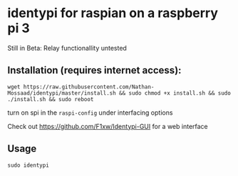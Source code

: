 # identypi for raspian on a raspberry pi 3

Still in Beta: Relay functionallity untested

## Installation (requires internet access):

```wget https://raw.githubusercontent.com/Nathan-Mossaad/identypi/master/install.sh && sudo chmod +x install.sh && sudo ./install.sh && sudo reboot```

turn on spi in the ```raspi-config``` under interfacing options

Check out https://github.com/F1xw/Identypi-GUI for a web interface

## Usage

```sudo identypi```
